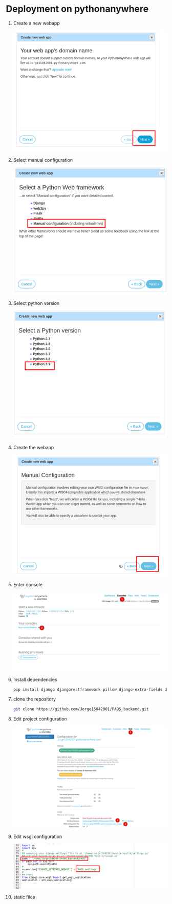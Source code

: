 # Deployment on pythonanywhere

1. Create a new webapp

    ![Create a new webapp](./images/first.png)


1. Select manual configuration

    ![Select manual configuration](./images/second.png)

1. Select python version

    ![Select python3.9](./images/third.png)

1. Create the webapp

    ![Click next](./images/fourth.png)

1. Enter console

    ![Enter console](./images/enter_console.png)

1. Install dependencies

   ```bash
   pip install django djangorestframework pillow django-extra-fields django-cors-headers psycopg2-binary
   ```

    <!-- ![Install dependencies](./images/install_dependencies.png) -->

1. clone the repository

   ```bash
   git clone https://github.com/Jorge15042001/PAOS_backend.git
   ```

1. Edit project configuration

    ![Edit configuration](./images/configure_project.png)


1. Edit wsgi configuration

    ![Edit wsgi configuration](./images/wsgi_configuration.png)

1. static files
